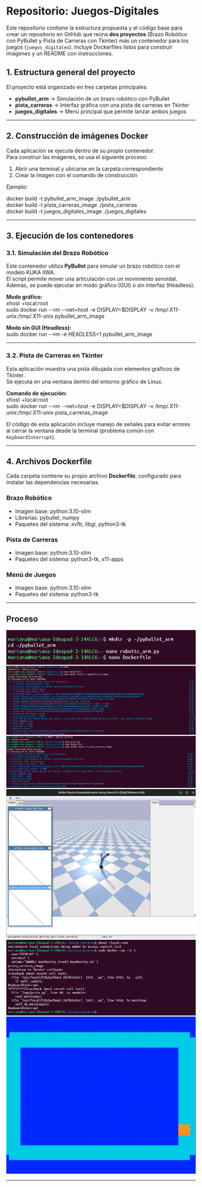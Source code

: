 # Repositorio: Juegos-Digitales

Este repositorio contiene la estructura propuesta y el código base para crear un repositorio en GitHub que reúna **dos proyectos** (Brazo Robótico con PyBullet y Pista de Carreras con Tkinter) más un contenedor para los juegos (`juegos_digitales`). Incluye Dockerfiles listos para construir imágenes y un README con instrucciones.

## 1. Estructura general del proyecto

El proyecto está organizado en tres carpetas principales:

- **pybullet_arm** → Simulación de un brazo robótico con PyBullet  
- **pista_carreras** → Interfaz gráfica con una pista de carreras en Tkinter  
- **juegos_digitales** → Menú principal que permite lanzar ambos juegos  

---

## 2. Construcción de imágenes Docker

Cada aplicación se ejecuta dentro de su propio contenedor.  
Para construir las imágenes, se usa el siguiente proceso:

1. Abrir una terminal y ubicarse en la carpeta correspondiente  
2. Crear la imagen con el comando de construcción  

Ejemplo:  

docker build -t pybullet_arm_image ./pybullet_arm  
docker build -t pista_carreras_image ./pista_carreras  
docker build -t juegos_digitales_image ./juegos_digitales  


---

## 3. Ejecución de los contenedores

### 3.1. Simulación del Brazo Robótico

Este contenedor utiliza **PyBullet** para simular un brazo robótico con el modelo KUKA IIWA.  
El script permite mover una articulación con un movimiento senoidal.  
Además, se puede ejecutar en modo gráfico (GUI) o sin interfaz (Headless).

**Modo gráfico:**  
xhost +local:root  
sudo docker run --rm --net=host -e DISPLAY=$DISPLAY -v /tmp/.X11-unix:/tmp/.X11-unix pybullet_arm_image  

**Modo sin GUI (Headless):**  
sudo docker run --rm -e HEADLESS=1 pybullet_arm_image  


---

### 3.2. Pista de Carreras en Tkinter

Esta aplicación muestra una pista dibujada con elementos gráficos de Tkinter.  
Se ejecuta en una ventana dentro del entorno gráfico de Linux.

**Comando de ejecución:**  
xhost +local:root  
sudo docker run --rm --net=host -e DISPLAY=$DISPLAY -v /tmp/.X11-unix:/tmp/.X11-unix pista_carreras_image  


El código de esta aplicación incluye manejo de señales para evitar errores al cerrar la ventana desde la terminal (problema común con `KeyboardInterrupt`).

---

## 4. Archivos Dockerfile

Cada carpeta contiene su propio archivo **Dockerfile**, configurado para instalar las dependencias necesarias.

### Brazo Robótico  
- Imagen base: python:3.10-slim  
- Librerías: pybullet, numpy  
- Paquetes del sistema: xvfb, libgl, python3-tk  

### Pista de Carreras  
- Imagen base: python:3.10-slim  
- Paquetes del sistema: python3-tk, x11-apps  

### Menú de Juegos  
- Imagen base: python:3.10-slim  
- Paquetes del sistema: python3-tk  

---
## Proceso


![Tarea-9](1.png)
![Tarea-9](2.png)
![Tarea-9](3.png)
![Tarea-9](5.png)
![Tarea-9](4.png)
![Tarea-9](6.png)


---
